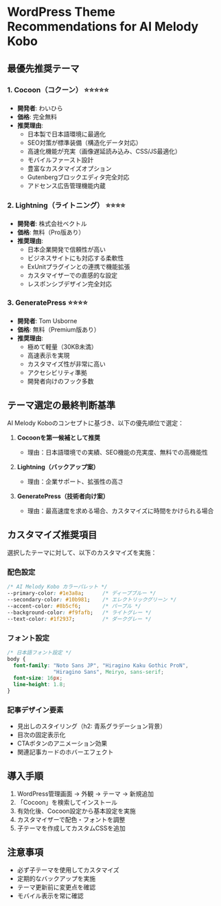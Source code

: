 # WordPress Theme Recommendations for AI Melody Kobo

## 最優先推奨テーマ

### 1. **Cocoon（コクーン）** ⭐️⭐️⭐️⭐️⭐️
- **開発者**: わいひら
- **価格**: 完全無料
- **推奨理由**:
  - 日本製で日本語環境に最適化
  - SEO対策が標準装備（構造化データ対応）
  - 高速化機能が充実（画像遅延読み込み、CSS/JS最適化）
  - モバイルファースト設計
  - 豊富なカスタマイズオプション
  - Gutenbergブロックエディタ完全対応
  - アドセンス広告管理機能内蔵

### 2. **Lightning（ライトニング）** ⭐️⭐️⭐️⭐️
- **開発者**: 株式会社ベクトル
- **価格**: 無料（Pro版あり）
- **推奨理由**:
  - 日本企業開発で信頼性が高い
  - ビジネスサイトにも対応する柔軟性
  - ExUnitプラグインとの連携で機能拡張
  - カスタマイザーでの直感的な設定
  - レスポンシブデザイン完全対応

### 3. **GeneratePress** ⭐️⭐️⭐️⭐️
- **開発者**: Tom Usborne
- **価格**: 無料（Premium版あり）
- **推奨理由**:
  - 極めて軽量（30KB未満）
  - 高速表示を実現
  - カスタマイズ性が非常に高い
  - アクセシビリティ準拠
  - 開発者向けのフック多数

## テーマ選定の最終判断基準

AI Melody Koboのコンセプトに基づき、以下の優先順位で選定：

1. **Cocoonを第一候補として推奨**
   - 理由：日本語環境での実績、SEO機能の充実度、無料での高機能性

2. **Lightning（バックアップ案）**
   - 理由：企業サポート、拡張性の高さ

3. **GeneratePress（技術者向け案）**
   - 理由：最高速度を求める場合、カスタマイズに時間をかけられる場合

## カスタマイズ推奨項目

選択したテーマに対して、以下のカスタマイズを実施：

### 配色設定
```css
/* AI Melody Kobo カラーパレット */
--primary-color: #1e3a8a;      /* ディープブルー */
--secondary-color: #10b981;    /* エレクトリックグリーン */
--accent-color: #8b5cf6;       /* パープル */
--background-color: #f9fafb;   /* ライトグレー */
--text-color: #1f2937;         /* ダークグレー */
```

### フォント設定
```css
/* 日本語フォント設定 */
body {
  font-family: "Noto Sans JP", "Hiragino Kaku Gothic ProN", 
               "Hiragino Sans", Meiryo, sans-serif;
  font-size: 16px;
  line-height: 1.8;
}
```

### 記事デザイン要素
- 見出しのスタイリング（h2: 青系グラデーション背景）
- 目次の固定表示化
- CTAボタンのアニメーション効果
- 関連記事カードのホバーエフェクト

## 導入手順

1. WordPress管理画面 → 外観 → テーマ → 新規追加
2. 「Cocoon」を検索してインストール
3. 有効化後、Cocoon設定から基本設定を実施
4. カスタマイザーで配色・フォントを調整
5. 子テーマを作成してカスタムCSSを追加

## 注意事項

- 必ず子テーマを使用してカスタマイズ
- 定期的なバックアップを実施
- テーマ更新前に変更点を確認
- モバイル表示を常に確認
